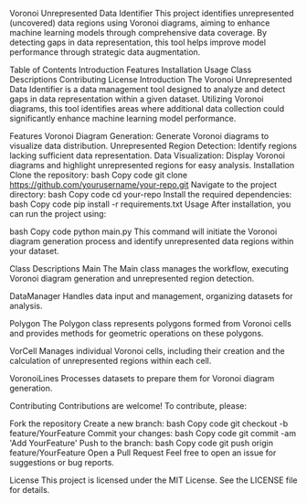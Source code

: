 Voronoi Unrepresented Data Identifier
This project identifies unrepresented (uncovered) data regions using Voronoi diagrams, aiming to enhance machine learning models through comprehensive data coverage. By detecting gaps in data representation, this tool helps improve model performance through strategic data augmentation.

Table of Contents
Introduction
Features
Installation
Usage
Class Descriptions
Contributing
License
Introduction
The Voronoi Unrepresented Data Identifier is a data management tool designed to analyze and detect gaps in data representation within a given dataset. Utilizing Voronoi diagrams, this tool identifies areas where additional data collection could significantly enhance machine learning model performance.

Features
Voronoi Diagram Generation: Generate Voronoi diagrams to visualize data distribution.
Unrepresented Region Detection: Identify regions lacking sufficient data representation.
Data Visualization: Display Voronoi diagrams and highlight unrepresented regions for easy analysis.
Installation
Clone the repository:
bash
Copy code
git clone https://github.com/yourusername/your-repo.git
Navigate to the project directory:
bash
Copy code
cd your-repo
Install the required dependencies:
bash
Copy code
pip install -r requirements.txt
Usage
After installation, you can run the project using:

bash
Copy code
python main.py
This command will initiate the Voronoi diagram generation process and identify unrepresented data regions within your dataset.

Class Descriptions
Main
The Main class manages the workflow, executing Voronoi diagram generation and unrepresented region detection.

DataManager
Handles data input and management, organizing datasets for analysis.

Polygon
The Polygon class represents polygons formed from Voronoi cells and provides methods for geometric operations on these polygons.

VorCell
Manages individual Voronoi cells, including their creation and the calculation of unrepresented regions within each cell.

VoronoiLines
Processes datasets to prepare them for Voronoi diagram generation.

Contributing
Contributions are welcome! To contribute, please:

Fork the repository
Create a new branch:
bash
Copy code
git checkout -b feature/YourFeature
Commit your changes:
bash
Copy code
git commit -am 'Add YourFeature'
Push to the branch:
bash
Copy code
git push origin feature/YourFeature
Open a Pull Request
Feel free to open an issue for suggestions or bug reports.

License
This project is licensed under the MIT License. See the LICENSE file for details.
